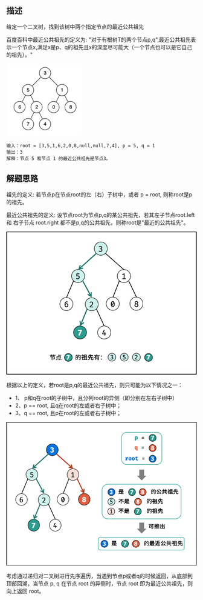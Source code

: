 ## 描述

给定一个二叉树，找到该树中两个指定节点的最近公共祖先

百度百科中最近公共祖先的定义为: "对于有根树T的两个节点p,q",最近公共祖先表示一个节点x,满足x是p、q的祖先且x的深度尽可能大（一个节点也可以是它自己的祖先）。"

![二叉树](./../../images/leetcode/236/01.png)

```
输入：root = [3,5,1,6,2,0,8,null,null,7,4], p = 5, q = 1
输出：3
解释：节点 5 和节点 1 的最近公共祖先是节点3。
```

## 解题思路
祖先的定义: 若节点p在节点root的左（右）子树中，或者 p = root, 则称root是p的祖先。

最近公共祖先的定义: 设节点root为节点p,q的某公共祖先，若其左子节点root.left 和 右子节点 root.right 都不是p,q的公共祖先，则称root是"最近的公共祖先"。

![二叉树](./../../images/leetcode/236/02.png)

根据以上的定义，若root是p,q的最近公共祖先，则只可能为以下情况之一：
- 1、 p和q在root的子树中，且分列root的异侧（即分别在左右子树中）
- 2、p == root, 且q在root的左或者右子树中；
- 3、q == root, 且p在root的左或者右子树中；

![二叉树](./../../images/leetcode/236/03.png)

考虑通过递归对二叉树进行先序遍历，当遇到节点p或者q的时候返回，从底部到顶部回溯，当节点 p, q 在节点 root 的异侧时，节点 root 即为最近公共祖先，则向上返回 root。





